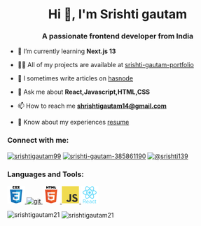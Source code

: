 <!---
👋 Hi, I’m @srishtigautam21
- 👀 I’m interested in Frontend Technologies
- 🌱 I’m currently learning web development at neogcamp
--->

<!---
srishtigautam21/srishtigautam21 is a ✨ special ✨ repository because its `README.md` (this file) appears on your GitHub profile.
You can click the Preview link to take a look at your changes.
--->
<h1 align="center">Hi 👋, I'm Srishti gautam</h1>
<h3 align="center">A passionate frontend developer from India</h3>

- 🌱 I’m currently learning **Next.js 13**

- 👨‍💻 All of my projects are available at [srishti-gautam-portfolio](https://srishtigautam-portfolio.netlify.app)

- 📝 I sometimes write articles on [hasnode](https://hashnode.com/@Srishti139)

- 💬 Ask me about **React,Javascript,HTML,CSS**

- 📫 How to reach me **shrishtigautam14@gmail.com**

- 📄 Know about my experiences [resume](https://drive.google.com/file/d/1nLmo8P009c5SobMD-8tXiayB5Kj-MyLS/view?usp=sharing)

<h3 align="left">Connect with me:</h3>
<p align="left">
<a href="https://twitter.com/srishtigautam99" target="blank"><img align="center" src="https://raw.githubusercontent.com/rahuldkjain/github-profile-readme-generator/master/src/images/icons/Social/twitter.svg" alt="srishtigautam99" height="30" width="40" /></a>
<a href="https://linkedin.com/in/srishti-gautam-385861190" target="blank"><img align="center" src="https://raw.githubusercontent.com/rahuldkjain/github-profile-readme-generator/master/src/images/icons/Social/linked-in-alt.svg" alt="srishti-gautam-385861190" height="30" width="40" /></a>
<a href="https://hashnode.com/@srishti139" target="blank"><img align="center" src="https://raw.githubusercontent.com/rahuldkjain/github-profile-readme-generator/master/src/images/icons/Social/hashnode.svg" alt="@srishti139" height="30" width="40" /></a>
</p>

<h3 align="left">Languages and Tools:</h3>
<p align="left"> <a href="https://www.w3schools.com/css/" target="_blank" rel="noreferrer"> <img src="https://raw.githubusercontent.com/devicons/devicon/master/icons/css3/css3-original-wordmark.svg" alt="css3" width="40" height="40"/> </a> <a href="https://git-scm.com/" target="_blank" rel="noreferrer"> <img src="https://www.vectorlogo.zone/logos/git-scm/git-scm-icon.svg" alt="git" width="40" height="40"/> </a> <a href="https://www.w3.org/html/" target="_blank" rel="noreferrer"> <img src="https://raw.githubusercontent.com/devicons/devicon/master/icons/html5/html5-original-wordmark.svg" alt="html5" width="40" height="40"/> </a> <a href="https://developer.mozilla.org/en-US/docs/Web/JavaScript" target="_blank" rel="noreferrer"> <img src="https://raw.githubusercontent.com/devicons/devicon/master/icons/javascript/javascript-original.svg" alt="javascript" width="40" height="40"/> </a> <a href="https://reactjs.org/" target="_blank" rel="noreferrer"> <img src="https://raw.githubusercontent.com/devicons/devicon/master/icons/react/react-original-wordmark.svg" alt="react" width="40" height="40"/> </a> </p>

<p><img align="left" src="https://github-readme-stats.vercel.app/api/top-langs?username=srishtigautam21&show_icons=true&locale=en&layout=compact" alt="srishtigautam21" /></p>

<p>&nbsp;<img align="center" src="https://github-readme-stats.vercel.app/api?username=srishtigautam21&show_icons=true&locale=en" alt="srishtigautam21" /></p>
